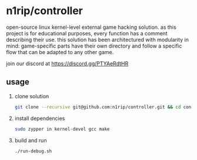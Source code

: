 # n1rip/controller

open-source linux kernel-level external game hacking solution. as this project is for educational purposes, every function has a comment describing their use. this solution has been architectured with modularity in mind: game-specific parts have their own directory and follow a specific flow that can be adapted to any other game.

join our discord at https://discord.gg/PTYAeRdtHR

## usage

1. clone solution

    ```sh
    git clone --recursive git@github.com:n1rip/controller.git && cd controller
    ```

2. install dependencies

    ```sh
    sudo zypper in kernel-devel gcc make
    ```

3. build and run

    ```sh
    ./run-debug.sh
    ```